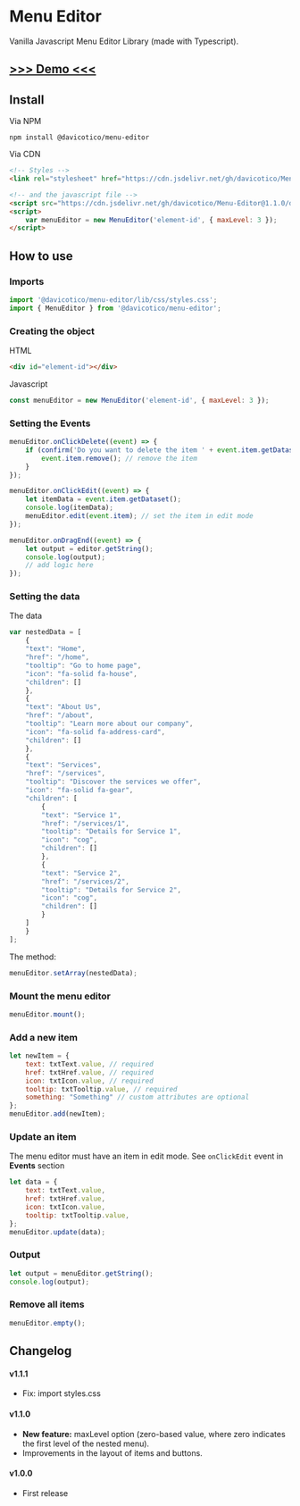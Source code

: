 # Menu Editor
Vanilla Javascript Menu Editor Library (made with Typescript). 

## [>>> Demo <<<](https://davidticona.com/demos/javascript-menu-editor/)

## Install
Via NPM

```
npm install @davicotico/menu-editor
```

Via CDN
```html
<!-- Styles -->
<link rel="stylesheet" href="https://cdn.jsdelivr.net/gh/davicotico/Menu-Editor@1.1.0/dist/styles.min.css">

<!-- and the javascript file -->
<script src="https://cdn.jsdelivr.net/gh/davicotico/Menu-Editor@1.1.0/dist/menu-editor.min.js"></script>
<script>
	var menuEditor = new MenuEditor('element-id', { maxLevel: 3 });
</script>
```

## How to use

### Imports
```js
import '@davicotico/menu-editor/lib/css/styles.css';
import { MenuEditor } from '@davicotico/menu-editor';
```

### Creating the object

HTML
```html
<div id="element-id"></div>
```
Javascript

```js
const menuEditor = new MenuEditor('element-id', { maxLevel: 3 });
```

### Setting the Events
```js
menuEditor.onClickDelete((event) => {
	if (confirm('Do you want to delete the item ' + event.item.getDataset().text)) {
		event.item.remove(); // remove the item
	}
});

menuEditor.onClickEdit((event) => {
	let itemData = event.item.getDataset();
	console.log(itemData);
	menuEditor.edit(event.item); // set the item in edit mode
});

menuEditor.onDragEnd((event) => {
	let output = editor.getString();
	console.log(output);
	// add logic here
});

```

### Setting the data

The data
```js
var nestedData = [
	{
	"text": "Home",
	"href": "/home",
	"tooltip": "Go to home page",
	"icon": "fa-solid fa-house",
	"children": []
	},
	{
	"text": "About Us",
	"href": "/about",
	"tooltip": "Learn more about our company",
	"icon": "fa-solid fa-address-card",
	"children": []
	},
	{
	"text": "Services",
	"href": "/services",
	"tooltip": "Discover the services we offer",
	"icon": "fa-solid fa-gear",
	"children": [
		{
		"text": "Service 1",
		"href": "/services/1",
		"tooltip": "Details for Service 1",
		"icon": "cog",
		"children": []
		},
		{
		"text": "Service 2",
		"href": "/services/2",
		"tooltip": "Details for Service 2",
		"icon": "cog",
		"children": []
		}
	]
	}
];
```
The method:
```js
menuEditor.setArray(nestedData);
```

### Mount the menu editor
```js
menuEditor.mount();
```

### Add a new item
```js
let newItem = {
    text: txtText.value, // required
    href: txtHref.value, // required
    icon: txtIcon.value, // required
    tooltip: txtTooltip.value, // required
    something: "Something" // custom attributes are optional
};
menuEditor.add(newItem);
```

### Update an item
The menu editor must have an item in edit mode. See `onClickEdit` event in **Events** section
```js
let data = {
	text: txtText.value,
	href: txtHref.value,
	icon: txtIcon.value,
	tooltip: txtTooltip.value,
};
menuEditor.update(data);
```
### Output
```js
let output = menuEditor.getString();
console.log(output);
```

### Remove all items
```js
menuEditor.empty();
```

## Changelog

#### v1.1.1

* Fix: import styles.css

#### v1.1.0

* **New feature:** maxLevel option (zero-based value, where zero indicates the first level of the nested menu).
* Improvements in the layout of items and buttons.

#### v1.0.0 

* First release

